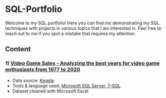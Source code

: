 # SQL-Portfolio

Welcome to my SQL portfolio! Here you can find me demonstrating my SQL techniques with projects in various topics that I am interested in. Feel free to reach out to me if you spot a mistake that requires my attention.

## Content

### 1) [Video Game Sales - Analyzing the best years for video game enthusiasts from 1977 to 2020](https://github.com/Joe-Huan/SQL-Portfolio/tree/main/Video%20Game%20Sales)
- Data source: [Kaggle](https://www.kaggle.com/datasets/holmjason2/videogamedata)
- Tools & language used: [Microsoft SQL Server, T-SQL](https://www.microsoft.com/en-us/sql-server/sql-server-downloads)
- Dataset cleaned with Microsoft Excel
